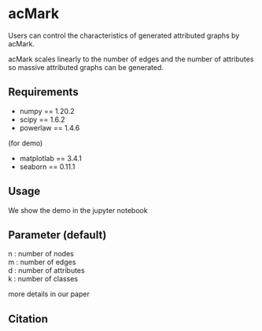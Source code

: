 # acMark


Users can control the characteristics of generated attributed graphs by acMark.

acMark scales linearly to the number of edges and the number of attributes so massive attributed graphs can be generated.

## Requirements
- numpy == 1.20.2
- scipy == 1.6.2
- powerlaw == 1.4.6

(for demo)
- matplotlab == 3.4.1
- seaborn == 0.11.1

## Usage
We show the demo in the jupyter notebook

## Parameter (default)

n : number of nodes  
m : number of edges  
d : number of attributes  
k : number of classes  

more details in our paper

## Citation
